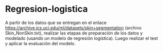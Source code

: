 # Regresion-logistica
A partir de los datos que se entregan en el enlace https://archive.ics.uci.edu/ml/datasets/skin+segmentation (archivo Skin_NonSkin.txt), realizar las etapas de preparación de los datos y modelado (usando un modelo de regresión logística). Luego realizar el test y aplicar la evaluación del modelo. 
